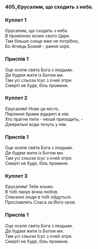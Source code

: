 ### 405_Єрусалим, що сходить з неба.
### Куплет 1
Єрусалим, що сходить з неба <br/>В проміннях ясних свого Царя.<br/>Там більше сонце вже не потрібно, <br/>Бо Агнець Божий - рання зоря.
### Приспів 1
Оце оселя свята Бога з людьми. <br/>Де будем жити із Богом ми.<br/>Там усі сльози Ісус з очей зітре. <br/>Смерті не буде, біль промине.
### Куплет 2
Єрусалим! Нове це місто, <br/>Перлинні брами відкриті в нім.<br/>Хто прагне пити - нехай приходить, -<br/>Джерельні води течуть у нім.
### Приспів 1
Оце оселя свята Бога з людьми. <br/>Де будем жити із Богом ми.<br/>Там усі сльози Ісус з очей зітре. <br/>Смерті не буде, біль промине.
### Куплет 3
Єрусалим! Тебе кохаю. <br/>В тобі панує вічна любов.<br/>Спасенні люди в тобі зійдуться. <br/>Прославлять Спаса за Його кров.
### Приспів 1
Оце оселя свята Бога з людьми. <br/>Де будем жити із Богом ми.<br/>Там усі сльози Ісус з очей зітре. <br/>Смерті не буде, біль промине.
